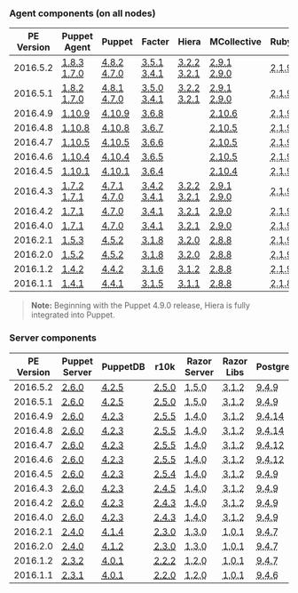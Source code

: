 ### Agent components (on all nodes)

<table>
  <thead>
    <tr>
      <th>PE Version</th> <th>Puppet Agent</th> <th>Puppet</th> <th>Facter</th> <th>Hiera</th> <th>MCollective</th> <th>Ruby</th> <th>OpenSSL</th>
    </tr>
  </thead>

  <tbody>
    <tr><td>2016.5.2</td> <td><a href="/puppet/4.8/release_notes_agent.html#puppet-agent-183"><abbr title="ubuntu-12.04-amd64, sles-11-x86_64, el-6-x86_64, ubuntu-14.04-amd64, el-7-x86_64, sles-12-x86_64, ubuntu-16.04-amd64">1.8.3</abbr></a><br><a href="/puppet/4.7/release_notes_agent.html#puppet-agent-170"><abbr title="ubuntu-14.04-i386, ubuntu-12.04-i386, ubuntu-16.04-i386">1.7.0</abbr></a></td> <td><a href="/puppet/4.8/release_notes.html#puppet-482"><abbr title="ubuntu-12.04-amd64, sles-11-x86_64, el-6-x86_64, ubuntu-14.04-amd64, el-7-x86_64, sles-12-x86_64, ubuntu-16.04-amd64">4.8.2</abbr></a><br><a href="/puppet/4.7/release_notes.html#puppet-470"><abbr title="ubuntu-14.04-i386, ubuntu-12.04-i386, ubuntu-16.04-i386">4.7.0</abbr></a></td> <td><a href="/facter/3.5/release_notes.html#facter-351"><abbr title="ubuntu-12.04-amd64, sles-11-x86_64, el-6-x86_64, ubuntu-14.04-amd64, el-7-x86_64, sles-12-x86_64, ubuntu-16.04-amd64">3.5.1</abbr></a><br><a href="/facter/3.4/release_notes.html#facter-341"><abbr title="ubuntu-14.04-i386, ubuntu-12.04-i386, ubuntu-16.04-i386">3.4.1</abbr></a></td> <td><a href="/hiera/3.2/release_notes.html#hiera-322"><abbr title="ubuntu-12.04-amd64, sles-11-x86_64, el-6-x86_64, ubuntu-14.04-amd64, el-7-x86_64, sles-12-x86_64, ubuntu-16.04-amd64">3.2.2</abbr></a><br><a href="/hiera/3.2/release_notes.html#hiera-321"><abbr title="ubuntu-14.04-i386, ubuntu-12.04-i386, ubuntu-16.04-i386">3.2.1</abbr></a></td> <td><a href="/mcollective/releasenotes.html"><abbr title="ubuntu-12.04-amd64, sles-11-x86_64, el-6-x86_64, ubuntu-14.04-amd64, el-7-x86_64, sles-12-x86_64, ubuntu-16.04-amd64">2.9.1</abbr></a><br><a href="/mcollective/releasenotes.html"><abbr title="ubuntu-14.04-i386, ubuntu-12.04-i386, ubuntu-16.04-i386">2.9.0</abbr></a></td> <td><abbr title="ubuntu-12.04-amd64, sles-11-x86_64, el-6-x86_64, ubuntu-14.04-amd64, el-7-x86_64, sles-12-x86_64, ubuntu-16.04-amd64, ubuntu-14.04-i386, ubuntu-12.04-i386, ubuntu-16.04-i386">2.1.9</abbr></td> <td><abbr title="ubuntu-12.04-amd64, sles-11-x86_64, el-6-x86_64, ubuntu-14.04-amd64, el-7-x86_64, sles-12-x86_64, ubuntu-16.04-amd64">1.0.2j</abbr><br><abbr title="ubuntu-14.04-i386, ubuntu-12.04-i386, ubuntu-16.04-i386">1.0.2h</abbr></td></tr>
    <tr><td>2016.5.1</td> <td><a href="/puppet/4.8/release_notes_agent.html#puppet-agent-182"><abbr title="ubuntu-12.04-amd64, sles-11-x86_64, el-6-x86_64, ubuntu-14.04-amd64, el-7-x86_64, sles-12-x86_64, ubuntu-16.04-amd64">1.8.2</abbr></a><br><a href="/puppet/4.7/release_notes_agent.html#puppet-agent-170"><abbr title="ubuntu-14.04-i386, ubuntu-12.04-i386, ubuntu-16.04-i386">1.7.0</abbr></a></td> <td><a href="/puppet/4.8/release_notes.html#puppet-481"><abbr title="ubuntu-12.04-amd64, sles-11-x86_64, el-6-x86_64, ubuntu-14.04-amd64, el-7-x86_64, sles-12-x86_64, ubuntu-16.04-amd64">4.8.1</abbr></a><br><a href="/puppet/4.7/release_notes.html#puppet-470"><abbr title="ubuntu-14.04-i386, ubuntu-12.04-i386, ubuntu-16.04-i386">4.7.0</abbr></a></td> <td><a href="/facter/3.5/release_notes.html#facter-350"><abbr title="ubuntu-12.04-amd64, sles-11-x86_64, el-6-x86_64, ubuntu-14.04-amd64, el-7-x86_64, sles-12-x86_64, ubuntu-16.04-amd64">3.5.0</abbr></a><br><a href="/facter/3.4/release_notes.html#facter-341"><abbr title="ubuntu-14.04-i386, ubuntu-12.04-i386, ubuntu-16.04-i386">3.4.1</abbr></a></td> <td><a href="/hiera/3.2/release_notes.html#hiera-322"><abbr title="ubuntu-12.04-amd64, sles-11-x86_64, el-6-x86_64, ubuntu-14.04-amd64, el-7-x86_64, sles-12-x86_64, ubuntu-16.04-amd64">3.2.2</abbr></a><br><a href="/hiera/3.2/release_notes.html#hiera-321"><abbr title="ubuntu-14.04-i386, ubuntu-12.04-i386, ubuntu-16.04-i386">3.2.1</abbr></a></td> <td><a href="/mcollective/releasenotes.html"><abbr title="ubuntu-12.04-amd64, sles-11-x86_64, el-6-x86_64, ubuntu-14.04-amd64, el-7-x86_64, sles-12-x86_64, ubuntu-16.04-amd64">2.9.1</abbr></a><br><a href="/mcollective/releasenotes.html"><abbr title="ubuntu-14.04-i386, ubuntu-12.04-i386, ubuntu-16.04-i386">2.9.0</abbr></a></td> <td><abbr title="ubuntu-12.04-amd64, sles-11-x86_64, el-6-x86_64, ubuntu-14.04-amd64, el-7-x86_64, sles-12-x86_64, ubuntu-16.04-amd64, ubuntu-14.04-i386, ubuntu-12.04-i386, ubuntu-16.04-i386">2.1.9</abbr></td> <td><abbr title="ubuntu-12.04-amd64, sles-11-x86_64, el-6-x86_64, ubuntu-14.04-amd64, el-7-x86_64, sles-12-x86_64, ubuntu-16.04-amd64">1.0.2j</abbr><br><abbr title="ubuntu-14.04-i386, ubuntu-12.04-i386, ubuntu-16.04-i386">1.0.2h</abbr></td></tr>
    <tr><td>2016.4.9</td> <td><a href="/puppet/4.10/release_notes_agent.html#puppet-agent-1109"><abbr title="sles-11-x86_64, el-6-x86_64, ubuntu-14.04-amd64, el-7-x86_64, sles-12-x86_64, ubuntu-16.04-amd64">1.10.9</abbr></a></td> <td><a href="/puppet/4.10/release_notes.html#puppet-4109"><abbr title="sles-11-x86_64, el-6-x86_64, ubuntu-14.04-amd64, el-7-x86_64, sles-12-x86_64, ubuntu-16.04-amd64">4.10.9</abbr></a></td> <td><a href="/facter/3.6/release_notes.html#facter-368"><abbr title="sles-11-x86_64, el-6-x86_64, ubuntu-14.04-amd64, el-7-x86_64, sles-12-x86_64, ubuntu-16.04-amd64">3.6.8</abbr></a></td> <td>  </td> <td><a href="/mcollective/releasenotes.html"><abbr title="sles-11-x86_64, el-6-x86_64, ubuntu-14.04-amd64, el-7-x86_64, sles-12-x86_64, ubuntu-16.04-amd64">2.10.6</abbr></a></td> <td><abbr title="sles-11-x86_64, el-6-x86_64, ubuntu-14.04-amd64, el-7-x86_64, sles-12-x86_64, ubuntu-16.04-amd64">2.1.9</abbr></td> <td><abbr title="sles-11-x86_64, el-6-x86_64, ubuntu-14.04-amd64, el-7-x86_64, sles-12-x86_64, ubuntu-16.04-amd64">1.0.2k</abbr></td></tr>
   <tr><td>2016.4.8</td> <td><a href="/puppet/4.10/release_notes_agent.html#puppet-agent-1108"><abbr title="sles-11-x86_64, el-6-x86_64, ubuntu-14.04-amd64, el-7-x86_64, sles-12-x86_64, ubuntu-16.04-amd64">1.10.8</abbr></a></td> <td><a href="/puppet/4.10/release_notes.html#puppet-4108"><abbr title="sles-11-x86_64, el-6-x86_64, ubuntu-14.04-amd64, el-7-x86_64, sles-12-x86_64, ubuntu-16.04-amd64">4.10.8</abbr></a></td> <td><a href="/facter/3.6/release_notes.html#facter-367"><abbr title="sles-11-x86_64, el-6-x86_64, ubuntu-14.04-amd64, el-7-x86_64, sles-12-x86_64, ubuntu-16.04-amd64">3.6.7</abbr></a></td> <td>  </td> <td><a href="/mcollective/releasenotes.html"><abbr title="sles-11-x86_64, el-6-x86_64, ubuntu-14.04-amd64, el-7-x86_64, sles-12-x86_64, ubuntu-16.04-amd64">2.10.5</abbr></a></td> <td><abbr title="sles-11-x86_64, el-6-x86_64, ubuntu-14.04-amd64, el-7-x86_64, sles-12-x86_64, ubuntu-16.04-amd64">2.1.9</abbr></td> <td><abbr title="sles-11-x86_64, el-6-x86_64, ubuntu-14.04-amd64, el-7-x86_64, sles-12-x86_64, ubuntu-16.04-amd64">1.0.2k</abbr></td></tr>
    <tr><td>2016.4.7</td> <td><a href="/puppet/4.10/release_notes_agent.html#puppet-agent-1105"><abbr title="sles-11-x86_64, el-6-x86_64, ubuntu-14.04-amd64, el-7-x86_64, sles-12-x86_64, ubuntu-16.04-amd64">1.10.5</abbr></a></td> <td><a href="/puppet/4.10/release_notes.html#puppet-4105"><abbr title="sles-11-x86_64, el-6-x86_64, ubuntu-14.04-amd64, el-7-x86_64, sles-12-x86_64, ubuntu-16.04-amd64">4.10.5</abbr></a></td> <td><a href="/facter/3.6/release_notes.html#facter-366"><abbr title="sles-11-x86_64, el-6-x86_64, ubuntu-14.04-amd64, el-7-x86_64, sles-12-x86_64, ubuntu-16.04-amd64">3.6.6</abbr></a></td> <td>  </td> <td><a href="/mcollective/releasenotes.html"><abbr title="sles-11-x86_64, el-6-x86_64, ubuntu-14.04-amd64, el-7-x86_64, sles-12-x86_64, ubuntu-16.04-amd64">2.10.5</abbr></a></td> <td><abbr title="sles-11-x86_64, el-6-x86_64, ubuntu-14.04-amd64, el-7-x86_64, sles-12-x86_64, ubuntu-16.04-amd64">2.1.9</abbr></td> <td><abbr title="sles-11-x86_64, el-6-x86_64, ubuntu-14.04-amd64, el-7-x86_64, sles-12-x86_64, ubuntu-16.04-amd64">1.0.2k</abbr></td></tr>
    <tr><td>2016.4.6</td> <td><a href="/puppet/4.10/release_notes_agent.html#puppet-agent-1104"><abbr title="sles-11-x86_64, el-6-x86_64, ubuntu-14.04-amd64, el-7-x86_64, sles-12-x86_64, ubuntu-16.04-amd64">1.10.4</abbr></a></td> <td><a href="/puppet/4.10/release_notes.html#puppet-4104"><abbr title="sles-11-x86_64, el-6-x86_64, ubuntu-14.04-amd64, el-7-x86_64, sles-12-x86_64, ubuntu-16.04-amd64">4.10.4</abbr></a></td> <td><a href="/facter/3.6/release_notes.html#facter-365"><abbr title="sles-11-x86_64, el-6-x86_64, ubuntu-14.04-amd64, el-7-x86_64, sles-12-x86_64, ubuntu-16.04-amd64">3.6.5</abbr></a></td> <td>  </td> <td><a href="/mcollective/releasenotes.html"><abbr title="sles-11-x86_64, el-6-x86_64, ubuntu-14.04-amd64, el-7-x86_64, sles-12-x86_64, ubuntu-16.04-amd64">2.10.5</abbr></a></td> <td><abbr title="sles-11-x86_64, el-6-x86_64, ubuntu-14.04-amd64, el-7-x86_64, sles-12-x86_64, ubuntu-16.04-amd64">2.1.9</abbr></td> <td><abbr title="sles-11-x86_64, el-6-x86_64, ubuntu-14.04-amd64, el-7-x86_64, sles-12-x86_64, ubuntu-16.04-amd64">1.0.2k</abbr></td></tr>
    <tr><td>2016.4.5</td> <td><a href="/puppet/4.10/release_notes_agent.html#puppet-agent-1101"><abbr title="sles-11-x86_64, el-6-x86_64, ubuntu-14.04-amd64, el-7-x86_64, sles-12-x86_64, ubuntu-16.04-amd64">1.10.1</abbr></a></td> <td><a href="/puppet/4.10/release_notes.html#puppet-4101"><abbr title="sles-11-x86_64, el-6-x86_64, ubuntu-14.04-amd64, el-7-x86_64, sles-12-x86_64, ubuntu-16.04-amd64">4.10.1</abbr></a></td> <td><a href="/facter/3.6/release_notes.html#facter-364"><abbr title="sles-11-x86_64, el-6-x86_64, ubuntu-14.04-amd64, el-7-x86_64, sles-12-x86_64, ubuntu-16.04-amd64">3.6.4</abbr></a></td> <td>  </td> <td><a href="/mcollective/releasenotes.html"><abbr title="sles-11-x86_64, el-6-x86_64, ubuntu-14.04-amd64, el-7-x86_64, sles-12-x86_64, ubuntu-16.04-amd64">2.10.4</abbr></a></td> <td><abbr title="sles-11-x86_64, el-6-x86_64, ubuntu-14.04-amd64, el-7-x86_64, sles-12-x86_64, ubuntu-16.04-amd64">2.1.9</abbr></td> <td><abbr title="sles-11-x86_64, el-6-x86_64, ubuntu-14.04-amd64, el-7-x86_64, sles-12-x86_64, ubuntu-16.04-amd64">1.0.2k</abbr></td></tr>
    <tr><td>2016.4.3</td> <td><a href="/puppet/4.7/release_notes_agent.html#puppet-agent-172"><abbr title="ubuntu-12.04-amd64, sles-11-x86_64, el-6-x86_64, ubuntu-14.04-amd64, el-7-x86_64, sles-12-x86_64, ubuntu-16.04-amd64">1.7.2</abbr></a><br><a href="/puppet/4.7/release_notes_agent.html#puppet-agent-171"><abbr title="ubuntu-14.04-i386, ubuntu-12.04-i386, ubuntu-16.04-i386">1.7.1</abbr></a></td> <td><a href="/puppet/4.7/release_notes.html#puppet-471"><abbr title="ubuntu-12.04-amd64, sles-11-x86_64, el-6-x86_64, ubuntu-14.04-amd64, el-7-x86_64, sles-12-x86_64, ubuntu-16.04-amd64">4.7.1</abbr></a><br><a href="/puppet/4.7/release_notes.html#puppet-470"><abbr title="ubuntu-14.04-i386, ubuntu-12.04-i386, ubuntu-16.04-i386">4.7.0</abbr></a></td> <td><a href="/facter/3.4/release_notes.html#facter-342"><abbr title="ubuntu-12.04-amd64, sles-11-x86_64, el-6-x86_64, ubuntu-14.04-amd64, el-7-x86_64, sles-12-x86_64, ubuntu-16.04-amd64">3.4.2</abbr></a><br><a href="/facter/3.4/release_notes.html#facter-341"><abbr title="ubuntu-14.04-i386, ubuntu-12.04-i386, ubuntu-16.04-i386">3.4.1</abbr></a></td> <td><a href="/hiera/3.2/release_notes.html#hiera-322"><abbr title="ubuntu-12.04-amd64, sles-11-x86_64, el-6-x86_64, ubuntu-14.04-amd64, el-7-x86_64, sles-12-x86_64, ubuntu-16.04-amd64">3.2.2</abbr></a><br><a href="/hiera/3.2/release_notes.html#hiera-321"><abbr title="ubuntu-14.04-i386, ubuntu-12.04-i386, ubuntu-16.04-i386">3.2.1</abbr></a></td> <td><a href="/mcollective/releasenotes.html"><abbr title="ubuntu-12.04-amd64, sles-11-x86_64, el-6-x86_64, ubuntu-14.04-amd64, el-7-x86_64, sles-12-x86_64, ubuntu-16.04-amd64">2.9.1</abbr></a><br><a href="/mcollective/releasenotes.html"><abbr title="ubuntu-14.04-i386, ubuntu-12.04-i386, ubuntu-16.04-i386">2.9.0</abbr></a></td> <td><abbr title="ubuntu-12.04-amd64, sles-11-x86_64, el-6-x86_64, ubuntu-14.04-amd64, el-7-x86_64, sles-12-x86_64, ubuntu-16.04-amd64, ubuntu-14.04-i386, ubuntu-12.04-i386, ubuntu-16.04-i386">2.1.9</abbr></td> <td><abbr title="ubuntu-12.04-amd64, sles-11-x86_64, el-6-x86_64, ubuntu-14.04-amd64, el-7-x86_64, sles-12-x86_64, ubuntu-16.04-amd64, ubuntu-14.04-i386, ubuntu-12.04-i386, ubuntu-16.04-i386">1.0.2j</abbr></td></tr>
    <tr><td>2016.4.2</td> <td><a href="/puppet/4.7/release_notes_agent.html#puppet-agent-171"><abbr title="ubuntu-12.04-amd64, ubuntu-14.04-i386, sles-11-x86_64, el-6-x86_64, ubuntu-14.04-amd64, el-7-x86_64, sles-12-x86_64, ubuntu-12.04-i386, ubuntu-16.04-amd64, ubuntu-16.04-i386">1.7.1</abbr></a></td> <td><a href="/puppet/4.7/release_notes.html#puppet-470"><abbr title="ubuntu-12.04-amd64, ubuntu-14.04-i386, sles-11-x86_64, el-6-x86_64, ubuntu-14.04-amd64, el-7-x86_64, sles-12-x86_64, ubuntu-12.04-i386, ubuntu-16.04-amd64, ubuntu-16.04-i386">4.7.0</abbr></a></td> <td><a href="/facter/3.4/release_notes.html#facter-341"><abbr title="ubuntu-12.04-amd64, ubuntu-14.04-i386, sles-11-x86_64, el-6-x86_64, ubuntu-14.04-amd64, el-7-x86_64, sles-12-x86_64, ubuntu-12.04-i386, ubuntu-16.04-amd64, ubuntu-16.04-i386">3.4.1</abbr></a></td> <td><a href="/hiera/3.2/release_notes.html#hiera-321"><abbr title="ubuntu-12.04-amd64, ubuntu-14.04-i386, sles-11-x86_64, el-6-x86_64, ubuntu-14.04-amd64, el-7-x86_64, sles-12-x86_64, ubuntu-12.04-i386, ubuntu-16.04-amd64, ubuntu-16.04-i386">3.2.1</abbr></a></td> <td><a href="/mcollective/releasenotes.html"><abbr title="ubuntu-12.04-amd64, ubuntu-14.04-i386, sles-11-x86_64, el-6-x86_64, ubuntu-14.04-amd64, el-7-x86_64, sles-12-x86_64, ubuntu-12.04-i386, ubuntu-16.04-amd64, ubuntu-16.04-i386">2.9.0</abbr></a></td> <td><abbr title="ubuntu-12.04-amd64, ubuntu-14.04-i386, sles-11-x86_64, el-6-x86_64, ubuntu-14.04-amd64, el-7-x86_64, sles-12-x86_64, ubuntu-12.04-i386, ubuntu-16.04-amd64, ubuntu-16.04-i386">2.1.9</abbr></td> <td><abbr title="ubuntu-12.04-amd64, ubuntu-14.04-i386, sles-11-x86_64, el-6-x86_64, ubuntu-14.04-amd64, el-7-x86_64, sles-12-x86_64, ubuntu-12.04-i386, ubuntu-16.04-amd64, ubuntu-16.04-i386">1.0.2j</abbr></td></tr>
    <tr><td>2016.4.0</td> <td><a href="/puppet/4.7/release_notes_agent.html#puppet-agent-171"><abbr title="ubuntu-12.04-amd64, ubuntu-14.04-i386, sles-11-x86_64, el-6-x86_64, ubuntu-14.04-amd64, el-7-x86_64, sles-12-x86_64, ubuntu-12.04-i386, ubuntu-16.04-amd64, ubuntu-16.04-i386">1.7.1</abbr></a></td> <td><a href="/puppet/4.7/release_notes.html#puppet-470"><abbr title="ubuntu-12.04-amd64, ubuntu-14.04-i386, sles-11-x86_64, el-6-x86_64, ubuntu-14.04-amd64, el-7-x86_64, sles-12-x86_64, ubuntu-12.04-i386, ubuntu-16.04-amd64, ubuntu-16.04-i386">4.7.0</abbr></a></td> <td><a href="/facter/3.4/release_notes.html#facter-341"><abbr title="ubuntu-12.04-amd64, ubuntu-14.04-i386, sles-11-x86_64, el-6-x86_64, ubuntu-14.04-amd64, el-7-x86_64, sles-12-x86_64, ubuntu-12.04-i386, ubuntu-16.04-amd64, ubuntu-16.04-i386">3.4.1</abbr></a></td> <td><a href="/hiera/3.2/release_notes.html#hiera-321"><abbr title="ubuntu-12.04-amd64, ubuntu-14.04-i386, sles-11-x86_64, el-6-x86_64, ubuntu-14.04-amd64, el-7-x86_64, sles-12-x86_64, ubuntu-12.04-i386, ubuntu-16.04-amd64, ubuntu-16.04-i386">3.2.1</abbr></a></td> <td><a href="/mcollective/releasenotes.html"><abbr title="ubuntu-12.04-amd64, ubuntu-14.04-i386, sles-11-x86_64, el-6-x86_64, ubuntu-14.04-amd64, el-7-x86_64, sles-12-x86_64, ubuntu-12.04-i386, ubuntu-16.04-amd64, ubuntu-16.04-i386">2.9.0</abbr></a></td> <td><abbr title="ubuntu-12.04-amd64, ubuntu-14.04-i386, sles-11-x86_64, el-6-x86_64, ubuntu-14.04-amd64, el-7-x86_64, sles-12-x86_64, ubuntu-12.04-i386, ubuntu-16.04-amd64, ubuntu-16.04-i386">2.1.9</abbr></td> <td><abbr title="ubuntu-12.04-amd64, ubuntu-14.04-i386, sles-11-x86_64, el-6-x86_64, ubuntu-14.04-amd64, el-7-x86_64, sles-12-x86_64, ubuntu-12.04-i386, ubuntu-16.04-amd64, ubuntu-16.04-i386">1.0.2j</abbr></td></tr>
    <tr><td>2016.2.1</td> <td><a href="/puppet/4.5/release_notes_agent.html#puppet-agent-153"><abbr title="ubuntu-12.04-amd64, ubuntu-14.04-i386, sles-11-x86_64, el-6-x86_64, ubuntu-14.04-amd64, el-7-x86_64, sles-12-x86_64, ubuntu-12.04-i386, ubuntu-16.04-amd64, ubuntu-16.04-i386">1.5.3</abbr></a></td> <td><a href="/puppet/4.5/release_notes.html#puppet-452"><abbr title="ubuntu-12.04-amd64, ubuntu-14.04-i386, sles-11-x86_64, el-6-x86_64, ubuntu-14.04-amd64, el-7-x86_64, sles-12-x86_64, ubuntu-12.04-i386, ubuntu-16.04-amd64, ubuntu-16.04-i386">4.5.2</abbr></a></td> <td><a href="/facter/3.1/release_notes.html#facter-318"><abbr title="ubuntu-12.04-amd64, ubuntu-14.04-i386, sles-11-x86_64, el-6-x86_64, ubuntu-14.04-amd64, el-7-x86_64, sles-12-x86_64, ubuntu-12.04-i386, ubuntu-16.04-amd64, ubuntu-16.04-i386">3.1.8</abbr></a></td> <td><a href="/hiera/3.2/release_notes.html#hiera-320"><abbr title="ubuntu-12.04-amd64, ubuntu-14.04-i386, sles-11-x86_64, el-6-x86_64, ubuntu-14.04-amd64, el-7-x86_64, sles-12-x86_64, ubuntu-12.04-i386, ubuntu-16.04-amd64, ubuntu-16.04-i386">3.2.0</abbr></a></td> <td><a href="/mcollective/releasenotes.html"><abbr title="ubuntu-12.04-amd64, ubuntu-14.04-i386, sles-11-x86_64, el-6-x86_64, ubuntu-14.04-amd64, el-7-x86_64, sles-12-x86_64, ubuntu-12.04-i386, ubuntu-16.04-amd64, ubuntu-16.04-i386">2.8.8</abbr></a></td> <td><abbr title="ubuntu-12.04-amd64, ubuntu-14.04-i386, sles-11-x86_64, el-6-x86_64, ubuntu-14.04-amd64, el-7-x86_64, sles-12-x86_64, ubuntu-12.04-i386, ubuntu-16.04-amd64, ubuntu-16.04-i386">2.1.9</abbr></td> <td><abbr title="ubuntu-12.04-amd64, ubuntu-14.04-i386, sles-11-x86_64, el-6-x86_64, ubuntu-14.04-amd64, el-7-x86_64, sles-12-x86_64, ubuntu-12.04-i386, ubuntu-16.04-amd64, ubuntu-16.04-i386">1.0.2h</abbr></td></tr>
    <tr><td>2016.2.0</td> <td><a href="/puppet/4.5/release_notes_agent.html#puppet-agent-152"><abbr title="ubuntu-12.04-amd64, ubuntu-14.04-i386, sles-11-x86_64, el-6-x86_64, ubuntu-14.04-amd64, el-7-x86_64, sles-12-x86_64, ubuntu-12.04-i386, ubuntu-16.04-amd64, ubuntu-16.04-i386">1.5.2</abbr></a></td> <td><a href="/puppet/4.5/release_notes.html#puppet-452"><abbr title="ubuntu-12.04-amd64, ubuntu-14.04-i386, sles-11-x86_64, el-6-x86_64, ubuntu-14.04-amd64, el-7-x86_64, sles-12-x86_64, ubuntu-12.04-i386, ubuntu-16.04-amd64, ubuntu-16.04-i386">4.5.2</abbr></a></td> <td><a href="/facter/3.1/release_notes.html#facter-318"><abbr title="ubuntu-12.04-amd64, ubuntu-14.04-i386, sles-11-x86_64, el-6-x86_64, ubuntu-14.04-amd64, el-7-x86_64, sles-12-x86_64, ubuntu-12.04-i386, ubuntu-16.04-amd64, ubuntu-16.04-i386">3.1.8</abbr></a></td> <td><a href="/hiera/3.2/release_notes.html#hiera-320"><abbr title="ubuntu-12.04-amd64, ubuntu-14.04-i386, sles-11-x86_64, el-6-x86_64, ubuntu-14.04-amd64, el-7-x86_64, sles-12-x86_64, ubuntu-12.04-i386, ubuntu-16.04-amd64, ubuntu-16.04-i386">3.2.0</abbr></a></td> <td><a href="/mcollective/releasenotes.html"><abbr title="ubuntu-12.04-amd64, ubuntu-14.04-i386, sles-11-x86_64, el-6-x86_64, ubuntu-14.04-amd64, el-7-x86_64, sles-12-x86_64, ubuntu-12.04-i386, ubuntu-16.04-amd64, ubuntu-16.04-i386">2.8.8</abbr></a></td> <td><abbr title="ubuntu-12.04-amd64, ubuntu-14.04-i386, sles-11-x86_64, el-6-x86_64, ubuntu-14.04-amd64, el-7-x86_64, sles-12-x86_64, ubuntu-12.04-i386, ubuntu-16.04-amd64, ubuntu-16.04-i386">2.1.9</abbr></td> <td><abbr title="ubuntu-12.04-amd64, ubuntu-14.04-i386, sles-11-x86_64, el-6-x86_64, ubuntu-14.04-amd64, el-7-x86_64, sles-12-x86_64, ubuntu-12.04-i386, ubuntu-16.04-amd64, ubuntu-16.04-i386">1.0.2h</abbr></td></tr>
    <tr><td>2016.1.2</td> <td><a href="/puppet/4.4/release_notes_agent.html#puppet-agent-142"><abbr title="el-6-x86_64, ubuntu-12.04-i386, sles-11-x86_64, ubuntu-14.04-amd64, sles-12-x86_64, el-7-x86_64, ubuntu-12.04-amd64, ubuntu-14.04-i386">1.4.2</abbr></a></td> <td><a href="/puppet/4.4/release_notes.html#puppet-442"><abbr title="el-6-x86_64, ubuntu-12.04-i386, sles-11-x86_64, ubuntu-14.04-amd64, sles-12-x86_64, el-7-x86_64, ubuntu-12.04-amd64, ubuntu-14.04-i386">4.4.2</abbr></a></td> <td><a href="/facter/3.1/release_notes.html#facter-316"><abbr title="el-6-x86_64, ubuntu-12.04-i386, sles-11-x86_64, ubuntu-14.04-amd64, sles-12-x86_64, el-7-x86_64, ubuntu-12.04-amd64, ubuntu-14.04-i386">3.1.6</abbr></a></td> <td><a href="/hiera/3.1/release_notes.html#hiera-312"><abbr title="el-6-x86_64, ubuntu-12.04-i386, sles-11-x86_64, ubuntu-14.04-amd64, sles-12-x86_64, el-7-x86_64, ubuntu-12.04-amd64, ubuntu-14.04-i386">3.1.2</abbr></a></td> <td><a href="/mcollective/releasenotes.html"><abbr title="el-6-x86_64, ubuntu-12.04-i386, sles-11-x86_64, ubuntu-14.04-amd64, sles-12-x86_64, el-7-x86_64, ubuntu-12.04-amd64, ubuntu-14.04-i386">2.8.8</abbr></a></td> <td><abbr title="el-6-x86_64, ubuntu-12.04-i386, sles-11-x86_64, ubuntu-14.04-amd64, sles-12-x86_64, el-7-x86_64, ubuntu-12.04-amd64, ubuntu-14.04-i386">2.1.9</abbr></td> <td><abbr title="el-6-x86_64, ubuntu-12.04-i386, sles-11-x86_64, ubuntu-14.04-amd64, sles-12-x86_64, el-7-x86_64, ubuntu-12.04-amd64, ubuntu-14.04-i386">1.0.2g</abbr></td></tr>
    <tr><td>2016.1.1</td> <td><a href="/puppet/4.4/release_notes_agent.html#puppet-agent-141"><abbr title="el-6-x86_64, ubuntu-12.04-i386, sles-11-x86_64, ubuntu-14.04-amd64, sles-12-x86_64, el-7-x86_64, ubuntu-12.04-amd64, ubuntu-14.04-i386">1.4.1</abbr></a></td> <td><a href="/puppet/4.4/release_notes.html#puppet-441"><abbr title="el-6-x86_64, ubuntu-12.04-i386, sles-11-x86_64, ubuntu-14.04-amd64, sles-12-x86_64, el-7-x86_64, ubuntu-12.04-amd64, ubuntu-14.04-i386">4.4.1</abbr></a></td> <td><a href="/facter/3.1/release_notes.html#facter-315"><abbr title="el-6-x86_64, ubuntu-12.04-i386, sles-11-x86_64, ubuntu-14.04-amd64, sles-12-x86_64, el-7-x86_64, ubuntu-12.04-amd64, ubuntu-14.04-i386">3.1.5</abbr></a></td> <td><a href="/hiera/3.1/release_notes.html#hiera-311"><abbr title="el-6-x86_64, ubuntu-12.04-i386, sles-11-x86_64, ubuntu-14.04-amd64, sles-12-x86_64, el-7-x86_64, ubuntu-12.04-amd64, ubuntu-14.04-i386">3.1.1</abbr></a></td> <td><a href="/mcollective/releasenotes.html"><abbr title="el-6-x86_64, ubuntu-12.04-i386, sles-11-x86_64, ubuntu-14.04-amd64, sles-12-x86_64, el-7-x86_64, ubuntu-12.04-amd64, ubuntu-14.04-i386">2.8.8</abbr></a></td> <td><abbr title="el-6-x86_64, ubuntu-12.04-i386, sles-11-x86_64, ubuntu-14.04-amd64, sles-12-x86_64, el-7-x86_64, ubuntu-12.04-amd64, ubuntu-14.04-i386">2.1.8</abbr></td> <td><abbr title="el-6-x86_64, ubuntu-12.04-i386, sles-11-x86_64, ubuntu-14.04-amd64, sles-12-x86_64, el-7-x86_64, ubuntu-12.04-amd64, ubuntu-14.04-i386">1.0.2g</abbr></td></tr>
  </tbody>
</table>

> **Note:** Beginning with the Puppet 4.9.0 release, Hiera is fully integrated into Puppet.

### Server components

<table>
  <thead>
    <tr>
      <th>PE Version</th> <th>Puppet Server</th> <th>PuppetDB</th> <th>r10k</th> <th>Razor Server</th> <th>Razor Libs</th> <th>PostgreSQL</th> <th>Java</th> <th>ActiveMQ</th> <th>Nginx</th>
    </tr>
  </thead>

  <tbody>
    <tr><td>2016.5.2</td> <td><a href="/puppetserver/2.6/release_notes.html#puppet-server-260"><abbr title="ubuntu-12.04-amd64, sles-11-x86_64, el-6-x86_64, ubuntu-14.04-amd64, el-7-x86_64, sles-12-x86_64, ubuntu-16.04-amd64">2.6.0</abbr></a></td> <td><a href="/puppetdb/4.2/release_notes.html"><abbr title="ubuntu-12.04-amd64, sles-11-x86_64, el-6-x86_64, ubuntu-14.04-amd64, el-7-x86_64, sles-12-x86_64, ubuntu-16.04-amd64">4.2.5</abbr></a></td> <td><a href="https://github.com/puppetlabs/r10k/blob/master/CHANGELOG.mkd#250"><abbr title="ubuntu-12.04-amd64, sles-11-x86_64, el-6-x86_64, ubuntu-14.04-amd64, el-7-x86_64, sles-12-x86_64, ubuntu-16.04-amd64">2.5.0</abbr></a></td> <td><abbr title="el-6-x86_64, el-7-x86_64">1.5.0</abbr></td> <td><abbr title="el-6-x86_64, el-7-x86_64">3.1.2</abbr></td> <td><abbr title="ubuntu-12.04-amd64, sles-11-x86_64, el-6-x86_64, ubuntu-14.04-amd64, el-7-x86_64, sles-12-x86_64, ubuntu-16.04-amd64">9.4.9</abbr></td> <td><abbr title="ubuntu-12.04-amd64, sles-11-x86_64, el-6-x86_64, ubuntu-14.04-amd64, el-7-x86_64, sles-12-x86_64, ubuntu-16.04-amd64">1.8.0</abbr></td> <td><abbr title="ubuntu-12.04-amd64, sles-11-x86_64, el-6-x86_64, ubuntu-14.04-amd64, el-7-x86_64, sles-12-x86_64, ubuntu-16.04-amd64">5.14.3</abbr></td> <td><abbr title="ubuntu-12.04-amd64, sles-11-x86_64, el-6-x86_64, ubuntu-14.04-amd64, el-7-x86_64, sles-12-x86_64, ubuntu-16.04-amd64">1.8.1</abbr></td></tr>
    <tr><td>2016.5.1</td> <td><a href="/puppetserver/2.6/release_notes.html#puppet-server-260"><abbr title="ubuntu-12.04-amd64, sles-11-x86_64, el-6-x86_64, ubuntu-14.04-amd64, el-7-x86_64, sles-12-x86_64, ubuntu-16.04-amd64">2.6.0</abbr></a></td> <td><a href="/puppetdb/4.2/release_notes.html"><abbr title="ubuntu-12.04-amd64, sles-11-x86_64, el-6-x86_64, ubuntu-14.04-amd64, el-7-x86_64, sles-12-x86_64, ubuntu-16.04-amd64">4.2.5</abbr></a></td> <td><a href="https://github.com/puppetlabs/r10k/blob/master/CHANGELOG.mkd#250"><abbr title="ubuntu-12.04-amd64, sles-11-x86_64, el-6-x86_64, ubuntu-14.04-amd64, el-7-x86_64, sles-12-x86_64, ubuntu-16.04-amd64">2.5.0</abbr></a></td> <td><abbr title="el-6-x86_64, el-7-x86_64">1.5.0</abbr></td> <td><abbr title="el-6-x86_64, el-7-x86_64">3.1.2</abbr></td> <td><abbr title="ubuntu-12.04-amd64, sles-11-x86_64, el-6-x86_64, ubuntu-14.04-amd64, el-7-x86_64, sles-12-x86_64, ubuntu-16.04-amd64">9.4.9</abbr></td> <td><abbr title="ubuntu-12.04-amd64, sles-11-x86_64, el-6-x86_64, ubuntu-14.04-amd64, el-7-x86_64, sles-12-x86_64, ubuntu-16.04-amd64">1.8.0</abbr></td> <td><abbr title="ubuntu-12.04-amd64, sles-11-x86_64, el-6-x86_64, ubuntu-14.04-amd64, el-7-x86_64, sles-12-x86_64, ubuntu-16.04-amd64">5.13.2</abbr></td> <td><abbr title="ubuntu-12.04-amd64, sles-11-x86_64, el-6-x86_64, ubuntu-14.04-amd64, el-7-x86_64, sles-12-x86_64, ubuntu-16.04-amd64">1.8.1</abbr></td></tr>
    <tr><td>2016.4.9</td> <td><a href="/puppetserver/2.6/release_notes.html#puppet-server-260"><abbr title="sles-11-x86_64, el-6-x86_64, ubuntu-14.04-amd64, el-7-x86_64, sles-12-x86_64, ubuntu-16.04-amd64">2.6.0</abbr></a></td> <td><a href="/puppetdb/4.2/release_notes.html"><abbr title="sles-11-x86_64, el-6-x86_64, ubuntu-14.04-amd64, el-7-x86_64, sles-12-x86_64, ubuntu-16.04-amd64">4.2.3</abbr></a></td> <td><a href="https://github.com/puppetlabs/r10k/blob/master/CHANGELOG.mkd#255"><abbr title="sles-11-x86_64, el-6-x86_64, ubuntu-14.04-amd64, el-7-x86_64, sles-12-x86_64, ubuntu-16.04-amd64">2.5.5</abbr></a></td> <td><abbr title="el-6-x86_64, el-7-x86_64">1.4.0</abbr></td> <td><abbr title="el-6-x86_64, el-7-x86_64">3.1.2</abbr></td> <td><abbr title="sles-11-x86_64, el-6-x86_64, ubuntu-14.04-amd64, el-7-x86_64, sles-12-x86_64, ubuntu-16.04-amd64">9.4.14</abbr></td> <td><abbr title="sles-11-x86_64, el-6-x86_64, ubuntu-14.04-amd64, el-7-x86_64, sles-12-x86_64, ubuntu-16.04-amd64">1.8.0</abbr></td> <td><abbr title="sles-11-x86_64, el-6-x86_64, ubuntu-14.04-amd64, el-7-x86_64, sles-12-x86_64, ubuntu-16.04-amd64">5.14.3</abbr></td> <td><abbr title="sles-11-x86_64, el-6-x86_64, ubuntu-14.04-amd64, el-7-x86_64, sles-12-x86_64, ubuntu-16.04-amd64">1.12.1</abbr></td></tr>
    <tr><td>2016.4.8</td> <td><a href="/puppetserver/2.6/release_notes.html#puppet-server-260"><abbr title="sles-11-x86_64, el-6-x86_64, ubuntu-14.04-amd64, el-7-x86_64, sles-12-x86_64, ubuntu-16.04-amd64">2.6.0</abbr></a></td> <td><a href="/puppetdb/4.2/release_notes.html"><abbr title="sles-11-x86_64, el-6-x86_64, ubuntu-14.04-amd64, el-7-x86_64, sles-12-x86_64, ubuntu-16.04-amd64">4.2.3</abbr></a></td> <td><a href="https://github.com/puppetlabs/r10k/blob/master/CHANGELOG.mkd#255"><abbr title="sles-11-x86_64, el-6-x86_64, ubuntu-14.04-amd64, el-7-x86_64, sles-12-x86_64, ubuntu-16.04-amd64">2.5.5</abbr></a></td> <td><abbr title="el-6-x86_64, el-7-x86_64">1.4.0</abbr></td> <td><abbr title="el-6-x86_64, el-7-x86_64">3.1.2</abbr></td> <td><abbr title="sles-11-x86_64, el-6-x86_64, ubuntu-14.04-amd64, el-7-x86_64, sles-12-x86_64, ubuntu-16.04-amd64">9.4.14</abbr></td> <td><abbr title="sles-11-x86_64, el-6-x86_64, ubuntu-14.04-amd64, el-7-x86_64, sles-12-x86_64, ubuntu-16.04-amd64">1.8.0</abbr></td> <td><abbr title="sles-11-x86_64, el-6-x86_64, ubuntu-14.04-amd64, el-7-x86_64, sles-12-x86_64, ubuntu-16.04-amd64">5.14.3</abbr></td> <td><abbr title="sles-11-x86_64, el-6-x86_64, ubuntu-14.04-amd64, el-7-x86_64, sles-12-x86_64, ubuntu-16.04-amd64">1.12.1</abbr></td></tr>
    <tr><td>2016.4.7</td> <td><a href="/puppetserver/2.6/release_notes.html#puppet-server-260"><abbr title="sles-11-x86_64, el-6-x86_64, ubuntu-14.04-amd64, el-7-x86_64, sles-12-x86_64, ubuntu-16.04-amd64">2.6.0</abbr></a></td> <td><a href="/puppetdb/4.2/release_notes.html"><abbr title="sles-11-x86_64, el-6-x86_64, ubuntu-14.04-amd64, el-7-x86_64, sles-12-x86_64, ubuntu-16.04-amd64">4.2.3</abbr></a></td> <td><a href="https://github.com/puppetlabs/r10k/blob/master/CHANGELOG.mkd#255"><abbr title="sles-11-x86_64, el-6-x86_64, ubuntu-14.04-amd64, el-7-x86_64, sles-12-x86_64, ubuntu-16.04-amd64">2.5.5</abbr></a></td> <td><abbr title="el-6-x86_64, el-7-x86_64">1.4.0</abbr></td> <td><abbr title="el-6-x86_64, el-7-x86_64">3.1.2</abbr></td> <td><abbr title="sles-11-x86_64, el-6-x86_64, ubuntu-14.04-amd64, el-7-x86_64, sles-12-x86_64, ubuntu-16.04-amd64">9.4.12</abbr></td> <td><abbr title="sles-11-x86_64, el-6-x86_64, ubuntu-14.04-amd64, el-7-x86_64, sles-12-x86_64, ubuntu-16.04-amd64">1.8.0</abbr></td> <td><abbr title="sles-11-x86_64, el-6-x86_64, ubuntu-14.04-amd64, el-7-x86_64, sles-12-x86_64, ubuntu-16.04-amd64">5.14.3</abbr></td> <td><abbr title="sles-11-x86_64, el-6-x86_64, ubuntu-14.04-amd64, el-7-x86_64, sles-12-x86_64, ubuntu-16.04-amd64">1.12.1</abbr></td></tr>
    <tr><td>2016.4.6</td> <td><a href="/puppetserver/2.6/release_notes.html#puppet-server-260"><abbr title="sles-11-x86_64, el-6-x86_64, ubuntu-14.04-amd64, el-7-x86_64, sles-12-x86_64, ubuntu-16.04-amd64">2.6.0</abbr></a></td> <td><a href="/puppetdb/4.2/release_notes.html"><abbr title="sles-11-x86_64, el-6-x86_64, ubuntu-14.04-amd64, el-7-x86_64, sles-12-x86_64, ubuntu-16.04-amd64">4.2.3</abbr></a></td> <td><a href="https://github.com/puppetlabs/r10k/blob/master/CHANGELOG.mkd#255"><abbr title="sles-11-x86_64, el-6-x86_64, ubuntu-14.04-amd64, el-7-x86_64, sles-12-x86_64, ubuntu-16.04-amd64">2.5.5</abbr></a></td> <td><abbr title="el-6-x86_64, el-7-x86_64">1.4.0</abbr></td> <td><abbr title="el-6-x86_64, el-7-x86_64">3.1.2</abbr></td> <td><abbr title="sles-11-x86_64, el-6-x86_64, ubuntu-14.04-amd64, el-7-x86_64, sles-12-x86_64, ubuntu-16.04-amd64">9.4.12</abbr></td> <td><abbr title="sles-11-x86_64, el-6-x86_64, ubuntu-14.04-amd64, el-7-x86_64, sles-12-x86_64, ubuntu-16.04-amd64">1.8.0</abbr></td> <td><abbr title="sles-11-x86_64, el-6-x86_64, ubuntu-14.04-amd64, el-7-x86_64, sles-12-x86_64, ubuntu-16.04-amd64">5.14.3</abbr></td> <td><abbr title="sles-11-x86_64, el-6-x86_64, ubuntu-14.04-amd64, el-7-x86_64, sles-12-x86_64, ubuntu-16.04-amd64">1.8.1</abbr></td></tr>
    <tr><td>2016.4.5</td> <td><a href="/puppetserver/2.6/release_notes.html#puppet-server-260"><abbr title="sles-11-x86_64, el-6-x86_64, ubuntu-14.04-amd64, el-7-x86_64, sles-12-x86_64, ubuntu-16.04-amd64">2.6.0</abbr></a></td> <td><a href="/puppetdb/4.2/release_notes.html"><abbr title="sles-11-x86_64, el-6-x86_64, ubuntu-14.04-amd64, el-7-x86_64, sles-12-x86_64, ubuntu-16.04-amd64">4.2.3</abbr></a></td> <td><a href="https://github.com/puppetlabs/r10k/blob/master/CHANGELOG.mkd#254"><abbr title="sles-11-x86_64, el-6-x86_64, ubuntu-14.04-amd64, el-7-x86_64, sles-12-x86_64, ubuntu-16.04-amd64">2.5.4</abbr></a></td> <td><abbr title="el-6-x86_64, el-7-x86_64">1.4.0</abbr></td> <td><abbr title="el-6-x86_64, el-7-x86_64">3.1.2</abbr></td> <td><abbr title="sles-11-x86_64, el-6-x86_64, ubuntu-14.04-amd64, el-7-x86_64, sles-12-x86_64, ubuntu-16.04-amd64">9.4.9</abbr></td> <td><abbr title="sles-11-x86_64, el-6-x86_64, ubuntu-14.04-amd64, el-7-x86_64, sles-12-x86_64, ubuntu-16.04-amd64">1.8.0</abbr></td> <td><abbr title="sles-11-x86_64, el-6-x86_64, ubuntu-14.04-amd64, el-7-x86_64, sles-12-x86_64, ubuntu-16.04-amd64">5.14.3</abbr></td> <td><abbr title="sles-11-x86_64, el-6-x86_64, ubuntu-14.04-amd64, el-7-x86_64, sles-12-x86_64, ubuntu-16.04-amd64">1.8.1</abbr></td></tr>
    <tr><td>2016.4.3</td> <td><a href="/puppetserver/2.6/release_notes.html#puppet-server-260"><abbr title="ubuntu-12.04-amd64, sles-11-x86_64, el-6-x86_64, ubuntu-14.04-amd64, el-7-x86_64, sles-12-x86_64, ubuntu-16.04-amd64">2.6.0</abbr></a></td> <td><a href="/puppetdb/4.2/release_notes.html"><abbr title="ubuntu-12.04-amd64, sles-11-x86_64, el-6-x86_64, ubuntu-14.04-amd64, el-7-x86_64, sles-12-x86_64, ubuntu-16.04-amd64">4.2.3</abbr></a></td> <td><a href="https://github.com/puppetlabs/r10k/blob/master/CHANGELOG.mkd#245"><abbr title="ubuntu-12.04-amd64, sles-11-x86_64, el-6-x86_64, ubuntu-14.04-amd64, el-7-x86_64, sles-12-x86_64, ubuntu-16.04-amd64">2.4.5</abbr></a></td> <td><abbr title="el-6-x86_64, el-7-x86_64">1.4.0</abbr></td> <td><abbr title="el-6-x86_64, el-7-x86_64">3.1.2</abbr></td> <td><abbr title="ubuntu-12.04-amd64, sles-11-x86_64, el-6-x86_64, ubuntu-14.04-amd64, el-7-x86_64, sles-12-x86_64, ubuntu-16.04-amd64">9.4.9</abbr></td> <td><abbr title="ubuntu-12.04-amd64, sles-11-x86_64, el-6-x86_64, ubuntu-14.04-amd64, el-7-x86_64, sles-12-x86_64, ubuntu-16.04-amd64">1.8.0</abbr></td> <td><abbr title="ubuntu-12.04-amd64, sles-11-x86_64, el-6-x86_64, ubuntu-14.04-amd64, el-7-x86_64, sles-12-x86_64, ubuntu-16.04-amd64">5.14.3</abbr></td> <td><abbr title="ubuntu-12.04-amd64, sles-11-x86_64, el-6-x86_64, ubuntu-14.04-amd64, el-7-x86_64, sles-12-x86_64, ubuntu-16.04-amd64">1.8.1</abbr></td></tr>
    <tr><td>2016.4.2</td> <td><a href="/puppetserver/2.6/release_notes.html#puppet-server-260"><abbr title="ubuntu-12.04-amd64, sles-11-x86_64, el-6-x86_64, ubuntu-14.04-amd64, el-7-x86_64, sles-12-x86_64, ubuntu-16.04-amd64">2.6.0</abbr></a></td> <td><a href="/puppetdb/4.2/release_notes.html"><abbr title="ubuntu-12.04-amd64, sles-11-x86_64, el-6-x86_64, ubuntu-14.04-amd64, el-7-x86_64, sles-12-x86_64, ubuntu-16.04-amd64">4.2.3</abbr></a></td> <td><a href="https://github.com/puppetlabs/r10k/blob/master/CHANGELOG.mkd#243"><abbr title="ubuntu-12.04-amd64, sles-11-x86_64, el-6-x86_64, ubuntu-14.04-amd64, el-7-x86_64, sles-12-x86_64, ubuntu-16.04-amd64">2.4.3</abbr></a></td> <td><abbr title="el-6-x86_64, el-7-x86_64">1.4.0</abbr></td> <td><abbr title="el-6-x86_64, el-7-x86_64">3.1.2</abbr></td> <td><abbr title="ubuntu-12.04-amd64, sles-11-x86_64, el-6-x86_64, ubuntu-14.04-amd64, el-7-x86_64, sles-12-x86_64, ubuntu-16.04-amd64">9.4.9</abbr></td> <td><abbr title="ubuntu-12.04-amd64, sles-11-x86_64, el-6-x86_64, ubuntu-14.04-amd64, el-7-x86_64, sles-12-x86_64, ubuntu-16.04-amd64">1.8.0</abbr></td> <td><abbr title="ubuntu-12.04-amd64, sles-11-x86_64, el-6-x86_64, ubuntu-14.04-amd64, el-7-x86_64, sles-12-x86_64, ubuntu-16.04-amd64">5.13.2</abbr></td> <td><abbr title="ubuntu-12.04-amd64, sles-11-x86_64, el-6-x86_64, ubuntu-14.04-amd64, el-7-x86_64, sles-12-x86_64, ubuntu-16.04-amd64">1.8.1</abbr></td></tr>
    <tr><td>2016.4.0</td> <td><a href="/puppetserver/2.6/release_notes.html#puppet-server-260"><abbr title="ubuntu-12.04-amd64, sles-11-x86_64, el-6-x86_64, ubuntu-14.04-amd64, el-7-x86_64, sles-12-x86_64, ubuntu-16.04-amd64">2.6.0</abbr></a></td> <td><a href="/puppetdb/4.2/release_notes.html"><abbr title="ubuntu-12.04-amd64, sles-11-x86_64, el-6-x86_64, ubuntu-14.04-amd64, el-7-x86_64, sles-12-x86_64, ubuntu-16.04-amd64">4.2.3</abbr></a></td> <td><a href="https://github.com/puppetlabs/r10k/blob/master/CHANGELOG.mkd#243"><abbr title="ubuntu-12.04-amd64, sles-11-x86_64, el-6-x86_64, ubuntu-14.04-amd64, el-7-x86_64, sles-12-x86_64, ubuntu-16.04-amd64">2.4.3</abbr></a></td> <td><abbr title="el-6-x86_64, el-7-x86_64">1.4.0</abbr></td> <td><abbr title="el-6-x86_64, el-7-x86_64">3.1.2</abbr></td> <td><abbr title="ubuntu-12.04-amd64, sles-11-x86_64, el-6-x86_64, ubuntu-14.04-amd64, el-7-x86_64, sles-12-x86_64, ubuntu-16.04-amd64">9.4.9</abbr></td> <td><abbr title="ubuntu-12.04-amd64, sles-11-x86_64, el-6-x86_64, ubuntu-14.04-amd64, el-7-x86_64, sles-12-x86_64, ubuntu-16.04-amd64">1.8.0</abbr></td> <td><abbr title="ubuntu-12.04-amd64, sles-11-x86_64, el-6-x86_64, ubuntu-14.04-amd64, el-7-x86_64, sles-12-x86_64, ubuntu-16.04-amd64">5.13.2</abbr></td> <td><abbr title="ubuntu-12.04-amd64, sles-11-x86_64, el-6-x86_64, ubuntu-14.04-amd64, el-7-x86_64, sles-12-x86_64, ubuntu-16.04-amd64">1.8.1</abbr></td></tr>
    <tr><td>2016.2.1</td> <td><a href="/puppetserver/2.4/release_notes.html#puppet-server-240"><abbr title="ubuntu-12.04-amd64, sles-11-x86_64, el-6-x86_64, ubuntu-14.04-amd64, el-7-x86_64, sles-12-x86_64, ubuntu-16.04-amd64">2.4.0</abbr></a></td> <td><a href="/puppetdb/4.1/release_notes.html"><abbr title="ubuntu-12.04-amd64, sles-11-x86_64, el-6-x86_64, ubuntu-14.04-amd64, el-7-x86_64, sles-12-x86_64, ubuntu-16.04-amd64">4.1.4</abbr></a></td> <td><a href="https://github.com/puppetlabs/r10k/blob/master/CHANGELOG.mkd#230"><abbr title="ubuntu-12.04-amd64, sles-11-x86_64, el-6-x86_64, ubuntu-14.04-amd64, el-7-x86_64, sles-12-x86_64, ubuntu-16.04-amd64">2.3.0</abbr></a></td> <td><abbr title="el-6-x86_64, el-7-x86_64">1.3.0</abbr></td> <td><abbr title="el-6-x86_64, el-7-x86_64">1.0.1</abbr></td> <td><abbr title="ubuntu-12.04-amd64, sles-11-x86_64, el-6-x86_64, ubuntu-14.04-amd64, el-7-x86_64, sles-12-x86_64, ubuntu-16.04-amd64">9.4.7</abbr></td> <td><abbr title="ubuntu-12.04-amd64, sles-11-x86_64, el-6-x86_64, ubuntu-14.04-amd64, el-7-x86_64, sles-12-x86_64, ubuntu-16.04-amd64">1.8.0</abbr></td> <td><abbr title="ubuntu-12.04-amd64, sles-11-x86_64, el-6-x86_64, ubuntu-14.04-amd64, el-7-x86_64, sles-12-x86_64, ubuntu-16.04-amd64">5.13.2</abbr></td> <td><abbr title="ubuntu-12.04-amd64, sles-11-x86_64, el-6-x86_64, ubuntu-14.04-amd64, el-7-x86_64, sles-12-x86_64, ubuntu-16.04-amd64">1.8.1</abbr></td></tr>
    <tr><td>2016.2.0</td> <td><a href="/puppetserver/2.4/release_notes.html#puppet-server-240"><abbr title="ubuntu-12.04-amd64, sles-11-x86_64, el-6-x86_64, ubuntu-14.04-amd64, el-7-x86_64, sles-12-x86_64, ubuntu-16.04-amd64">2.4.0</abbr></a></td> <td><a href="/puppetdb/4.1/release_notes.html"><abbr title="ubuntu-12.04-amd64, sles-11-x86_64, el-6-x86_64, ubuntu-14.04-amd64, el-7-x86_64, sles-12-x86_64, ubuntu-16.04-amd64">4.1.2</abbr></a></td> <td><a href="https://github.com/puppetlabs/r10k/blob/master/CHANGELOG.mkd#230"><abbr title="ubuntu-12.04-amd64, sles-11-x86_64, el-6-x86_64, ubuntu-14.04-amd64, el-7-x86_64, sles-12-x86_64, ubuntu-16.04-amd64">2.3.0</abbr></a></td> <td><abbr title="el-6-x86_64, el-7-x86_64">1.3.0</abbr></td> <td><abbr title="el-6-x86_64, el-7-x86_64">1.0.1</abbr></td> <td><abbr title="ubuntu-12.04-amd64, sles-11-x86_64, el-6-x86_64, ubuntu-14.04-amd64, el-7-x86_64, sles-12-x86_64, ubuntu-16.04-amd64">9.4.7</abbr></td> <td><abbr title="ubuntu-12.04-amd64, sles-11-x86_64, el-6-x86_64, ubuntu-14.04-amd64, el-7-x86_64, sles-12-x86_64, ubuntu-16.04-amd64">1.8.0</abbr></td> <td><abbr title="ubuntu-12.04-amd64, sles-11-x86_64, el-6-x86_64, ubuntu-14.04-amd64, el-7-x86_64, sles-12-x86_64, ubuntu-16.04-amd64">5.13.2</abbr></td> <td><abbr title="ubuntu-12.04-amd64, sles-11-x86_64, el-6-x86_64, ubuntu-14.04-amd64, el-7-x86_64, sles-12-x86_64, ubuntu-16.04-amd64">1.8.1</abbr></td></tr>
    <tr><td>2016.1.2</td> <td><a href="/puppetserver/2.3/release_notes.html#puppet-server-232"><abbr title="el-6-x86_64, sles-11-x86_64, ubuntu-14.04-amd64, sles-12-x86_64, el-7-x86_64, ubuntu-12.04-amd64">2.3.2</abbr></a></td> <td><a href="/puppetdb/4.0/release_notes.html"><abbr title="el-6-x86_64, sles-11-x86_64, ubuntu-14.04-amd64, sles-12-x86_64, el-7-x86_64, ubuntu-12.04-amd64">4.0.1</abbr></a></td> <td><a href="https://github.com/puppetlabs/r10k/blob/master/CHANGELOG.mkd#222"><abbr title="el-6-x86_64, sles-11-x86_64, ubuntu-14.04-amd64, sles-12-x86_64, el-7-x86_64, ubuntu-12.04-amd64">2.2.2</abbr></a></td> <td><abbr title="el-6-x86_64, el-7-x86_64">1.2.0</abbr></td> <td><abbr title="el-6-x86_64, el-7-x86_64">1.0.1</abbr></td> <td><abbr title="el-6-x86_64, sles-11-x86_64, ubuntu-14.04-amd64, sles-12-x86_64, el-7-x86_64, ubuntu-12.04-amd64">9.4.7</abbr></td> <td><abbr title="el-6-x86_64, sles-11-x86_64, ubuntu-14.04-amd64, sles-12-x86_64, el-7-x86_64, ubuntu-12.04-amd64">1.8.0</abbr></td> <td><abbr title="el-6-x86_64, sles-11-x86_64, ubuntu-14.04-amd64, sles-12-x86_64, el-7-x86_64, ubuntu-12.04-amd64">5.13.2</abbr></td> <td><abbr title="el-6-x86_64, sles-11-x86_64, ubuntu-14.04-amd64, sles-12-x86_64, el-7-x86_64, ubuntu-12.04-amd64">1.8.1</abbr></td></tr>
    <tr><td>2016.1.1</td> <td><a href="/puppetserver/2.3/release_notes.html#puppet-server-231"><abbr title="el-6-x86_64, sles-11-x86_64, ubuntu-14.04-amd64, sles-12-x86_64, el-7-x86_64, ubuntu-12.04-amd64">2.3.1</abbr></a></td> <td><a href="/puppetdb/4.0/release_notes.html"><abbr title="el-6-x86_64, sles-11-x86_64, ubuntu-14.04-amd64, sles-12-x86_64, el-7-x86_64, ubuntu-12.04-amd64">4.0.1</abbr></a></td> <td><a href="https://github.com/puppetlabs/r10k/blob/master/CHANGELOG.mkd#220"><abbr title="el-6-x86_64, sles-11-x86_64, ubuntu-14.04-amd64, sles-12-x86_64, el-7-x86_64, ubuntu-12.04-amd64">2.2.0</abbr></a></td> <td><abbr title="el-6-x86_64, el-7-x86_64">1.2.0</abbr></td> <td><abbr title="el-6-x86_64, el-7-x86_64">1.0.1</abbr></td> <td><abbr title="el-6-x86_64, sles-11-x86_64, ubuntu-14.04-amd64, sles-12-x86_64, el-7-x86_64, ubuntu-12.04-amd64">9.4.6</abbr></td> <td><abbr title="el-6-x86_64, sles-11-x86_64, ubuntu-14.04-amd64, sles-12-x86_64, el-7-x86_64, ubuntu-12.04-amd64">1.8.0</abbr></td> <td><abbr title="el-6-x86_64, sles-11-x86_64, ubuntu-14.04-amd64, sles-12-x86_64, el-7-x86_64, ubuntu-12.04-amd64">5.13.0</abbr></td> <td><abbr title="el-6-x86_64, sles-11-x86_64, ubuntu-14.04-amd64, sles-12-x86_64, el-7-x86_64, ubuntu-12.04-amd64">1.8.0</abbr></td></tr>
  </tbody>
</table>

